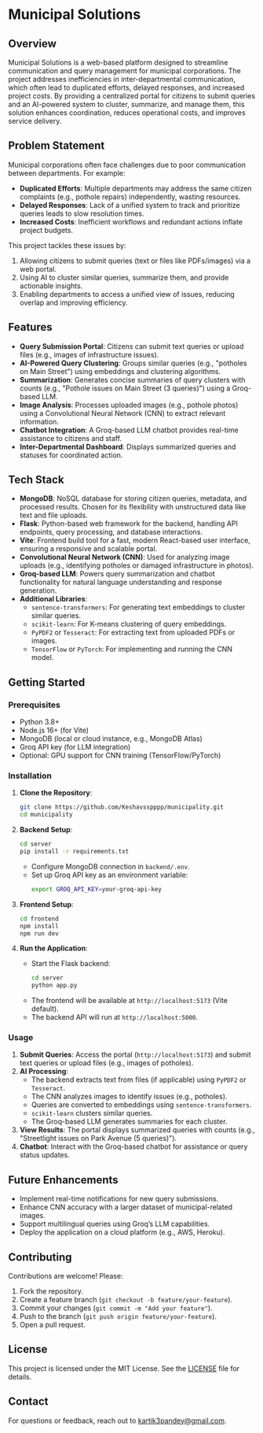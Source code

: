 # Municipal Solutions

## Overview
Municipal Solutions is a web-based platform designed to streamline communication and query management for municipal corporations. The project addresses inefficiencies in inter-departmental communication, which often lead to duplicated efforts, delayed responses, and increased project costs. By providing a centralized portal for citizens to submit queries and an AI-powered system to cluster, summarize, and manage them, this solution enhances coordination, reduces operational costs, and improves service delivery.

## Problem Statement
Municipal corporations often face challenges due to poor communication between departments. For example:
- **Duplicated Efforts**: Multiple departments may address the same citizen complaints (e.g., pothole repairs) independently, wasting resources.
- **Delayed Responses**: Lack of a unified system to track and prioritize queries leads to slow resolution times.
- **Increased Costs**: Inefficient workflows and redundant actions inflate project budgets.

This project tackles these issues by:
1. Allowing citizens to submit queries (text or files like PDFs/images) via a web portal.
2. Using AI to cluster similar queries, summarize them, and provide actionable insights.
3. Enabling departments to access a unified view of issues, reducing overlap and improving efficiency.

## Features
- **Query Submission Portal**: Citizens can submit text queries or upload files (e.g., images of infrastructure issues).
- **AI-Powered Query Clustering**: Groups similar queries (e.g., "potholes on Main Street") using embeddings and clustering algorithms.
- **Summarization**: Generates concise summaries of query clusters with counts (e.g., "Pothole issues on Main Street (3 queries)") using a Groq-based LLM.
- **Image Analysis**: Processes uploaded images (e.g., pothole photos) using a Convolutional Neural Network (CNN) to extract relevant information.
- **Chatbot Integration**: A Groq-based LLM chatbot provides real-time assistance to citizens and staff.
- **Inter-Departmental Dashboard**: Displays summarized queries and statuses for coordinated action.

## Tech Stack
- **MongoDB**: NoSQL database for storing citizen queries, metadata, and processed results. Chosen for its flexibility with unstructured data like text and file uploads.
- **Flask**: Python-based web framework for the backend, handling API endpoints, query processing, and database interactions.
- **Vite**: Frontend build tool for a fast, modern React-based user interface, ensuring a responsive and scalable portal.
- **Convolutional Neural Network (CNN)**: Used for analyzing image uploads (e.g., identifying potholes or damaged infrastructure in photos).
- **Groq-based LLM**: Powers query summarization and chatbot functionality for natural language understanding and response generation.
- **Additional Libraries**:
  - `sentence-transformers`: For generating text embeddings to cluster similar queries.
  - `scikit-learn`: For K-means clustering of query embeddings.
  - `PyPDF2` or `Tesseract`: For extracting text from uploaded PDFs or images.
  - `TensorFlow` or `PyTorch`: For implementing and running the CNN model.


## Getting Started

### Prerequisites
- Python 3.8+
- Node.js 16+ (for Vite)
- MongoDB (local or cloud instance, e.g., MongoDB Atlas)
- Groq API key (for LLM integration)
- Optional: GPU support for CNN training (TensorFlow/PyTorch)

### Installation
1. **Clone the Repository**:
   ```bash
   git clone https://github.com/Keshavsspppp/municipality.git
   cd municipality
   ```

2. **Backend Setup**:
   ```bash
   cd server
   pip install -r requirements.txt
   ```
   - Configure MongoDB connection in `backend/.env`.
   - Set up Groq API key as an environment variable:
     ```bash
     export GROQ_API_KEY=your-groq-api-key
     ```

3. **Frontend Setup**:
   ```bash
   cd frontend
   npm install
   npm run dev
   ```

4. **Run the Application**:
   - Start the Flask backend:
     ```bash
     cd server
     python app.py
     ```
   - The frontend will be available at `http://localhost:5173` (Vite default).
   - The backend API will run at `http://localhost:5000`.

### Usage
1. **Submit Queries**: Access the portal (`http://localhost:5173`) and submit text queries or upload files (e.g., images of potholes).
2. **AI Processing**:
   - The backend extracts text from files (if applicable) using `PyPDF2` or `Tesseract`.
   - The CNN analyzes images to identify issues (e.g., potholes).
   - Queries are converted to embeddings using `sentence-transformers`.
   - `scikit-learn` clusters similar queries.
   - The Groq-based LLM generates summaries for each cluster.
3. **View Results**: The portal displays summarized queries with counts (e.g., "Streetlight issues on Park Avenue (5 queries)").
4. **Chatbot**: Interact with the Groq-based chatbot for assistance or query status updates.

## Future Enhancements
- Implement real-time notifications for new query submissions.
- Enhance CNN accuracy with a larger dataset of municipal-related images.
- Support multilingual queries using Groq’s LLM capabilities.
- Deploy the application on a cloud platform (e.g., AWS, Heroku).

## Contributing
Contributions are welcome! Please:
1. Fork the repository.
2. Create a feature branch (`git checkout -b feature/your-feature`).
3. Commit your changes (`git commit -m "Add your feature"`).
4. Push to the branch (`git push origin feature/your-feature`).
5. Open a pull request.

## License
This project is licensed under the MIT License. See the [LICENSE](LICENSE) file for details.

## Contact
For questions or feedback, reach out to [kartik3pandey@gmail.com](mailto:kartik3pandey@gmail.com).
